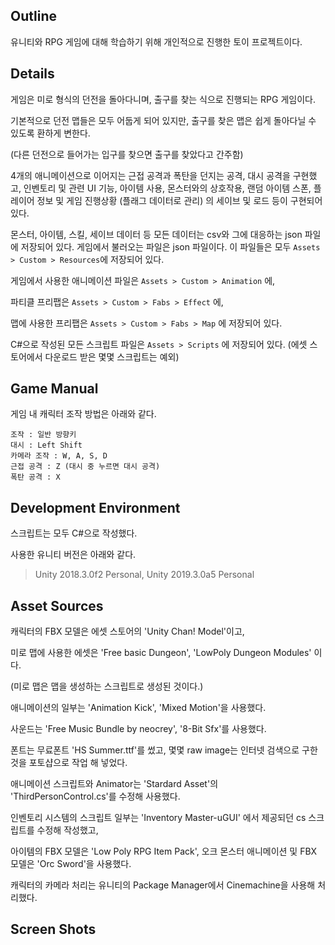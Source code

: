 <h2>Outline</h2>
유니티와 RPG 게임에 대해 학습하기 위해 개인적으로 진행한 토이 프로젝트이다.



<h2>Details</h2>
게임은 미로 형식의 던전을 돌아다니며, 출구를 찾는 식으로 진행되는 RPG 게임이다.

기본적으로 던전 맵들은 모두 어둡게 되어 있지만, 출구를 찾은 맵은 쉽게 돌아다닐 수 있도록 환하게 변한다. 

(다른 던전으로 들어가는 입구를 찾으면 출구를 찾았다고 간주함)

4개의 애니메이션으로 이어지는 근접 공격과 폭탄을 던지는 공격, 대시 공격을 구현했고, 인벤토리 및 관련 UI 기능, 아이템 사용, 몬스터와의 상호작용, 랜덤 아이템 스폰, 플레이어 정보 및 게임 진행상황 (플래그 데이터로 관리) 의 세이브 및 로드 등이 구현되어 있다.

몬스터, 아이템, 스킬, 세이브 데이터 등 모든 데이터는 csv와 그에 대응하는 json 파일에 저장되어 있다. 게임에서 불러오는 파일은 json 파일이다. 이 파일들은 모두 `Assets > Custom > Resources`에 저장되어 있다.

게임에서 사용한 애니메이션 파일은 `Assets > Custom > Animation` 에, 

파티클 프리팹은 `Assets > Custom > Fabs > Effect` 에, 

맵에 사용한 프리팹은 `Assets > Custom > Fabs > Map` 에 저장되어 있다.

C#으로 작성된 모든 스크립트 파일은 `Assets > Scripts` 에 저장되어 있다. (에셋 스토어에서 다운로드 받은 몇몇 스크립트는 예외)



<h2> Game Manual</h2>
게임 내 캐릭터 조작 방법은 아래와 같다.  

```
조작 : 일반 방향키 
대시 : Left Shift
카메라 조작 : W, A, S, D
근접 공격 : Z (대시 중 누르면 대시 공격)
폭탄 공격 : X
```




<h2> Development Environment</h2>
스크립트는 모두 C#으로 작성했다. 

사용한 유니티 버전은 아래와 같다.

>Unity 2018.3.0f2 Personal, Unity 2019.3.0a5 Personal



<h2> Asset Sources</h2>
캐릭터의 FBX 모델은 에셋 스토어의 'Unity Chan! Model'이고,

미로 맵에 사용한 에셋은 'Free basic Dungeon', 'LowPoly Dungeon Modules' 이다.

(미로 맵은 맵을 생성하는 스크립트로 생성된 것이다.)

애니메이션의 일부는 'Animation Kick', 'Mixed Motion'을 사용했다.

사운드는 'Free Music Bundle by neocrey', '8-Bit Sfx'를 사용했다.

폰트는 무료폰트 'HS Summer.ttf'를 썼고, 몇몇 raw image는 인터넷 검색으로 구한 것을 포토샵으로 작업 해 넣었다.

애니메이션 스크립트와 Animator는 'Stardard Asset'의 'ThirdPersonControl.cs'를 수정해 사용했다.

인벤토리 시스템의 스크립트 일부는 'Inventory Master-uGUI' 에서 제공되던 cs 스크립트를 수정해 작성했고, 

아이템의 FBX 모델은 'Low Poly RPG Item Pack', 오크 몬스터 애니메이션 및 FBX 모델은 'Orc Sword'을 사용했다.

캐릭터의 카메라 처리는 유니티의 Package Manager에서 Cinemachine을 사용해 처리했다.




<h2> Screen Shots</h2>
